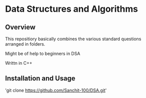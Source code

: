 # Data Structures and Algorithms

## Overview

This repositiory basically combines the various standard questions
arranged in folders.

Might be of help to beginners in DSA

Writtn in C++

## Installation and Usage

'git clone https://github.com/Sanchit-100/DSA.git'

